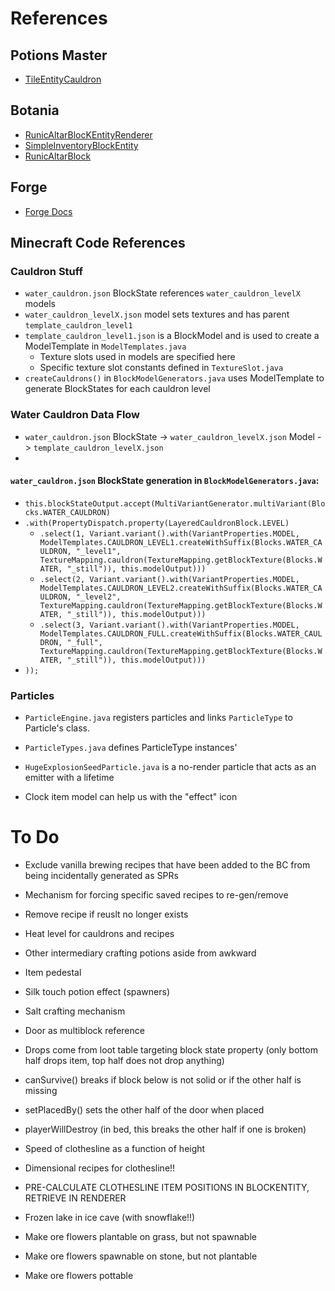 # References

## Potions Master

- [TileEntityCauldron](https://github.com/thevortex/PotionsMaster/blob/master/src/main/java/com/thevortex/potionsmaster/entity/TileEntityCauldron.java)

## Botania

- [RunicAltarBlocKEntityRenderer](https://github.com/VazkiiMods/Botania/blob/780e6fafb9543aef2f78c19ea1eab2e26c36977a/Xplat/src/main/java/vazkii/botania/client/render/block_entity/RunicAltarBlockEntityRenderer.java#L11)
- [SimpleInventoryBlockEntity](https://github.com/VazkiiMods/Botania/blob/1.20.x/Xplat/src/main/java/vazkii/botania/common/block/block_entity/SimpleInventoryBlockEntity.java#L24)
- [RunicAltarBlock](https://github.com/VazkiiMods/Botania/blob/ddf9dea06827671fde7e8f6922cd5573fe749695/Xplat/src/main/java/vazkii/botania/common/block/mana/RunicAltarBlock.java#L41)

## Forge
- [Forge Docs](https://docs.minecraftforge.net/en/1.18.x/gettingstarted/)

## Minecraft Code References

### Cauldron Stuff
- `water_cauldron.json` BlockState references `water_cauldron_levelX` models
- `water_cauldron_levelX.json` model sets textures and has parent `template_cauldron_level1`
- `template_cauldron_level1.json` is a BlockModel and is used to create a ModelTemplate in `ModelTemplates.java` 
  - Texture slots used in models are specified here
  - Specific texture slot constants defined in `TextureSlot.java`
- `createCauldrons()` in `BlockModelGenerators.java` uses ModelTemplate to generate BlockStates for each cauldron level

### Water Cauldron Data Flow
- `water_cauldron.json` BlockState -> `water_cauldron_levelX.json` Model -> `template_cauldron_levelX.json`
- 

#### `water_cauldron.json` BlockState generation in `BlockModelGenerators.java`:
- `this.blockStateOutput.accept(MultiVariantGenerator.multiVariant(Blocks.WATER_CAULDRON)`  
- `.with(PropertyDispatch.property(LayeredCauldronBlock.LEVEL)`  
  - `.select(1, Variant.variant().with(VariantProperties.MODEL, ModelTemplates.CAULDRON_LEVEL1.createWithSuffix(Blocks.WATER_CAULDRON, "_level1", TextureMapping.cauldron(TextureMapping.getBlockTexture(Blocks.WATER, "_still")), this.modelOutput)))`  
  - `.select(2, Variant.variant().with(VariantProperties.MODEL, ModelTemplates.CAULDRON_LEVEL2.createWithSuffix(Blocks.WATER_CAULDRON, "_level2", TextureMapping.cauldron(TextureMapping.getBlockTexture(Blocks.WATER, "_still")), this.modelOutput)))`  
  - `.select(3, Variant.variant().with(VariantProperties.MODEL, ModelTemplates.CAULDRON_FULL.createWithSuffix(Blocks.WATER_CAULDRON, "_full", TextureMapping.cauldron(TextureMapping.getBlockTexture(Blocks.WATER, "_still")), this.modelOutput)))`  
- `));`

### Particles

- `ParticleEngine.java` registers particles and links `ParticleType` to Particle's class.
- `ParticleTypes.java` defines ParticleType instances'
- `HugeExplosionSeedParticle.java` is a no-render particle that acts as an emitter with a lifetime



- Clock item model can help us with the "effect" icon

# To Do

- Exclude vanilla brewing recipes that have been added to the BC from being incidentally generated as SPRs
- Mechanism for forcing specific saved recipes to re-gen/remove
- Remove recipe if reuslt no longer exists

- Heat level for cauldrons and recipes
- Other intermediary crafting potions aside from awkward

- Item pedestal
- Silk touch potion effect (spawners)

- Salt crafting mechanism

- Door as multiblock reference
- Drops come from loot table targeting block state property (only bottom half drops item, top half does not drop anything)
- canSurvive() breaks if block below is not solid or if the other half is missing
- setPlacedBy() sets the other half of the door when placed
- playerWillDestroy (in bed, this breaks the other half if one is broken)

- Speed of clothesline as a function of height
- Dimensional recipes for clothesline!!
- PRE-CALCULATE CLOTHESLINE ITEM POSITIONS IN BLOCKENTITY, RETRIEVE IN RENDERER


- Frozen lake in ice cave (with snowflake!!)
- Make ore flowers plantable on grass, but not spawnable
- Make ore flowers spawnable on stone, but not plantable
- Make ore flowers pottable